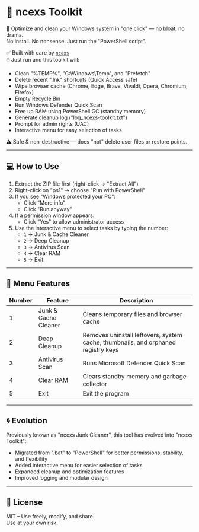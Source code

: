 # 🧰 ncexs Toolkit

🧼 Optimize and clean your Windows system in "one click" — no bloat, no drama.  
No install. No nonsense. Just run the "PowerShell script".

✅ Built with care by [`ncexs`](https://github.com/ncexs)  
🖱️ Just run and this toolkit will:
- Clean "%TEMP%", "C:\Windows\Temp", and "Prefetch"
- Delete recent ".lnk" shortcuts (Quick Access safe)
- Wipe browser cache (Chrome, Edge, Brave, Vivaldi, Opera, Chromium, Firefox)
- Empty Recycle Bin
- Run Windows Defender Quick Scan
- Free up RAM using PowerShell GC (standby memory)
- Generate cleanup log ("log_ncexs-toolkit.txt")
- Prompt for admin rights (UAC)
- Interactive menu for easy selection of tasks

⚠️ Safe & non-destructive — does "not" delete user files or restore points.

---

## 💻 How to Use

1. Extract the ZIP file first (right-click → "Extract All")  
2. Right-click on "ps1" → choose "Run with PowerShell"  
3. If you see "Windows protected your PC":
   - Click "More info"
   - Click "Run anyway"  
4. If a permission window appears:
   - Click "Yes" to allow administrator access  
5. Use the interactive menu to select tasks by typing the number:
   - `1` → Junk & Cache Cleaner  
   - `2` → Deep Cleanup  
   - `3` → Antivirus Scan  
   - `4` → Clear RAM  
   - `5` → Exit

---

## 📝 Menu Features

| Number | Feature               | Description                                                                 |
|--------|----------------------|-----------------------------------------------------------------------------|
| 1      | Junk & Cache Cleaner  | Cleans temporary files and browser cache                                    |
| 2      | Deep Cleanup          | Removes uninstall leftovers, system cache, thumbnails, and orphaned registry keys |
| 3      | Antivirus Scan        | Runs Microsoft Defender Quick Scan                                           |
| 4      | Clear RAM             | Clears standby memory and garbage collector                                  |
| 5      | Exit                  | Exit the program                                                             |

---

## 🌀 Evolution

Previously known as "ncexs Junk Cleaner", this tool has evolved into "ncexs Toolkit":  
- Migrated from ".bat" to "PowerShell" for better permissions, stability, and flexibility  
- Added interactive menu for easier selection of tasks  
- Expanded cleanup and optimization features  
- Improved logging and modular design  

---

## 🤝 License

MIT – Use freely, modify, and share.  
Use at your own risk.
